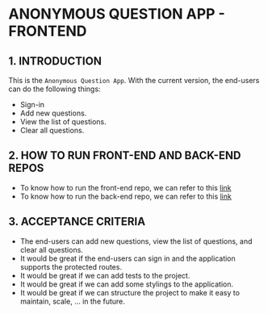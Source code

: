# ANONYMOUS QUESTION APP - FRONTEND

## 1. INTRODUCTION

This is the `Anonymous Question App`. With the current version, the end-users can do the following things:

- Sign-in
- Add new questions.
- View the list of questions.
- Clear all questions.

## 2. HOW TO RUN FRONT-END AND BACK-END REPOS

- To know how to run the front-end repo, we can refer to this [link](https://github.com/hlestreamft/anonymous-question-app/client)
- To know how to run the back-end repo, we can refer to this [link](https://github.com/hlestreamft/anonymous-question-app/server)

## 3. ACCEPTANCE CRITERIA

- The end-users can add new questions, view the list of questions, and clear all questions.
- It would be great if the end-users can sign in and the application supports the protected routes.
- It would be great if we can add tests to the project.
- It would be great if we can add some stylings to the application.
- It would be great if we can structure the project to make it easy to maintain, scale, ... in the future.
